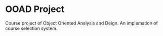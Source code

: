 OOAD Project
=========
Course project of Object Oriented Analysis and Deign. An implemation of course selection system.
